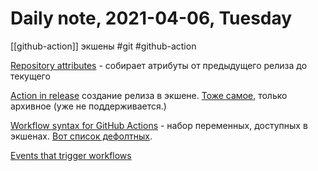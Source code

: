 # Daily note,  2021-04-06, Tuesday

[[github-action]] экшены #git #github-action

[Repository attributes](https://github.com/marketplace/actions/repository-attributes) - собирает атрибуты от предыдущего релиза до текущего

[Action in release](https://github.com/softprops/action-gh-release) создание релиза в экшене. [Тоже самое](https://github.com/actions/create-release), только архивное (уже не поддерживается.)

[Workflow syntax for GitHub Actions](https://docs.github.com/en/actions/reference/workflow-syntax-for-github-actions) - набор переменных, доступных в экшенах. [Вот список дефолтных](https://docs.github.com/en/actions/reference/environment-variables#default-environment-variables).

[Events that trigger workflows](https://docs.github.com/en/actions/reference/events-that-trigger-workflows#pull_request_target)
